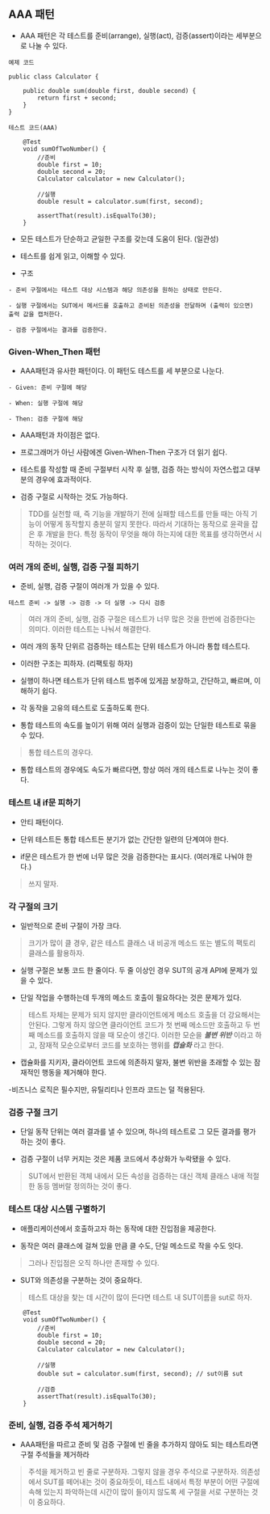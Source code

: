 ## AAA 패턴
- AAA 패턴은 각 테스트를 준비(arrange), 실행(act), 검증(assert)이라는 세부분으로 나눌 수 있다.
```
예제 코드

public class Calculator {

    public double sum(double first, double second) {
        return first + second;
    }
}
```
```
테스트 코드(AAA)

	@Test
    void sumOfTwoNumber() {
        //준비
        double first = 10;
        double second = 20;
        Calculator calculator = new Calculator();

        //실행
        double result = calculator.sum(first, second);

        assertThat(result).isEqualTo(30);
    }
```

- 모든 테스트가 단순하고 균일한 구조를 갖는데 도움이 된다. (일관성)

- 테스트를 쉽게 읽고, 이해할 수 있다.

- 구조
```
- 준비 구절에서는 테스트 대상 시스템과 해당 의존성을 원하는 상태로 만든다.

- 실행 구절에서는 SUT에서 메서드를 호출하고 준비된 의존성을 전달하며 (출력이 있으면) 출력 값을 캡처한다.

- 검증 구절에서는 결과를 검증한다.

```
### Given-When_Then 패턴
- AAA패턴과 유사한 패턴이다. 이 패턴도 테스트를 세 부분으로 나눈다.
```
- Given: 준비 구절에 해당

- When: 실행 구절에 해당

- Then: 검증 구절에 해당
```

- AAA패턴과 차이점은 없다.

- 프로그래머가 아닌 사람에겐 Given-When-Then 구조가 더 읽기 쉽다.

- 테스트를 작성할 때 준비 구절부터 시작 후 실행, 검증 하는 방식이 자연스럽고 대부분의 경우에 효과적이다.

- 검증 구절로 시작하는 것도 가능하다.
>TDD를 실천할 때, 즉 기능을 개발하기 전에 실패할 테스트를 만들 때는 아직 기능이 어떻게 동작할지 충분히 알지 못한다.
따라서 기대하는 동작으로 윤곽을 잡은 후 개발을 한다.
특정 동작이 무엇을 해야 하는지에 대한 목표를 생각하면서 시작하는 것이다.

### 여러 개의 준비, 실행, 검증 구절 피하기
- 준비, 실행, 검증 구절이 여러개 가 있을 수 있다.
```
테스트 준비 -> 실행 -> 검증 -> 더 실행 -> 다시 검증
```
> 여러 개의 준비, 실행, 검증 구절은 테스트가 너무 많은 것을 한번에 검증한다는 의미다. 이러한 테스트는 나눠서 해결한다.

- 여러 개의 동작 단위르 검증하는 테스트는 단위 테스트가 아니라 통합 테스트다.

- 이러한 구조는 피하자. (리팩토링 하자)

- 실행이 하나면 테스트가 단위 테스트 범주에 있게끔 보장하고, 간단하고, 빠르며, 이해하기 쉽다.

- 각 동작을 고유의 테스트로 도출하도록 한다.

- 통합 테스트의 속도를 높이기 위해 여러 실행과 검증이 있는 단일한 테스트로 묶을 수 있다.
> 통합 테스트의 경우다.

- 통합 테스트의 경우에도 속도가 빠르다면, 항상 여러 개의 테스트로 나누는 것이 좋다.

### 테스트 내 if문 피하기
- 안티 패턴이다.

- 단위 테스트든 통합 테스트든 분기가 없는 간단한 일련의 단계여야 한다.

- if문은 테스트가 한 번에 너무 많은 것을 검증한다는 표시다. (여러개로 나눠야 한다.)
>쓰지 말자.

### 각 구절의 크기
- 일반적으로 준비 구절이 가장 크다.
>크기가 많이 클 경우, 같은 테스트 클래스 내 비공개 메소드 또는 별도의 팩토리 클래스를 활용하자.

- 실행 구절은 보통 코드 한 줄이다. 두 줄 이상인 경우 SUT의 공개 API에 문제가 있을 수 있다.

- 단일 작업을 수행하는데 두개의 메소드 호출이 필요하다는 것은 문제가 있다.
> 테스트 자체는 문제가 되지 않지만 클라이언트에게 메소드 호출을 더 강요해서는 안된다.
그렇게 하지 않으면 클라이언트 코드가 첫 번째 메소드만 호출하고 두 번째 메소드를 호출하지 않을 때 모순이 생긴다. 이러한 모순을 ___불변 위반___ 이라고 하고, 잠재적 모순으로부터 코드를 보호하는 행위를 ___캡슐화___ 라고 한다.

- 캡슐화를 지키자, 클라이언트 코드에 의존하지 말자, 불변 위반을 초래할 수 있는 잠재적인 행동을 제거해야 한다.

-비즈니스 로직은 필수지만, 유틸리티나 인프라 코드는 덜 적용된다.

### 검증 구절 크기
- 단일 동작 단위는 여러 결과를 낼 수 있으며, 하나의 테스트로 그 모든 결과를 평가하는 것이 좋다.

- 검증 구절이 너무 커지는 것은 제품 코드에서 추상화가 누락됐을 수 있다.
>SUT에서 반환된 객체 내에서 모든 속성을 검증하는 대신 객체 클래스 내애 적절한 동등 멤버랄 정의하는 것이 좋다.

### 테스트 대상 시스템 구별하기
- 애플리케이션에서 호출하고자 하는 동작에 대한 진입점을 제공한다.

- 동작은 여러 클래스에 걸쳐 있을 만큼 클 수도, 단일 메소드로 작을 수도 잇다.
>그러나 진입점은 오직 하나만 존재할 수 있다.

- SUT와 의존성을 구분하는 것이 중요하다.
> 테스트 대상을 찾는 데 시간이 많이 든다면 테스트 내 SUT이름을 sut로 하자.
```
	@Test
    void sumOfTwoNumber() {
        //준비
        double first = 10;
        double second = 20;
        Calculator calculator = new Calculator();

        //실행
        double sut = calculator.sum(first, second); // sut이름 sut

        //검증
        assertThat(result).isEqualTo(30);
    }
```

### 준비, 실행, 검증 주석 제거하기
- AAA패턴을 따르고 준비 및 검증 구절에 빈 줄을 추가하지 않아도 되는 테스트라면 구절 주석들을 제거하라
> 주석을 제거하고 빈 줄로 구분하자. 그렇지 않을 경우 주석으로 구분하자.
의존성에서 SUT를 떼어내는 것이 중요하듯이, 테스트 내에서 특정 부분이 어떤 구절에 속해 있는지 파악하는데 시간이 많이 들이지 않도록 세 구절을 서로 구분하는 것이 중요하다.